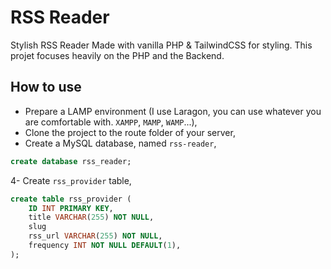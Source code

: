 # RSS Reader

Stylish RSS Reader Made with vanilla PHP & TailwindCSS for styling.
This projet focuses heavily on the PHP and the Backend.

## How to use
- Prepare a LAMP environment (I use Laragon, you can use whatever you are comfortable with. `XAMPP`, `MAMP`, `WAMP`...),
- Clone the project to the route folder of your server,
- Create a MySQL database, named `rss-reader`,
```sql
create database rss_reader;
```
4- Create `rss_provider` table,
```sql
create table rss_provider (
    ID INT PRIMARY KEY,
    title VARCHAR(255) NOT NULL,
    slug
    rss_url VARCHAR(255) NOT NULL,
    frequency INT NOT NULL DEFAULT(1),
);
```